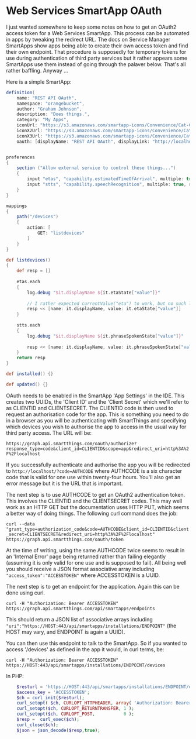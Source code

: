 # Web Services SmartApp OAuth

I just wanted somewhere to keep some notes on how to get an OAuth2 access token for a Web Services SmartApp. This process can be automated in apps by tweaking the redirect URL. The docs on Service Manager SmartApps show apps being able to create their own access token and find their own endpoint. That procedure is supposedly for temporary tokens for use during authentication of third party services but it rather appears some SmartApps use them instead of going through the palaver below. That's all rather baffling. Anyway ...

Here is a simple SmartApp:

```groovy
definition(
    name: "REST API OAuth",
    namespace: "orangebucket",
    author: "Graham Johnson",
    description: "Does things.",
    category: "My Apps",
    iconUrl: "https://s3.amazonaws.com/smartapp-icons/Convenience/Cat-Convenience.png",
    iconX2Url: "https://s3.amazonaws.com/smartapp-icons/Convenience/Cat-Convenience@2x.png",
    iconX3Url: "https://s3.amazonaws.com/smartapp-icons/Convenience/Cat-Convenience@2x.png",
    oauth: [displayName: "REST API OAuth", displayLink: "http://localhost"])


preferences
{
    section ("Allow external service to control these things...")
    {
		input "etas", "capability.estimatedTimeOfArrival", multiple: true, required: true
        input "stts", "capability.speechRecognition", multiple: true, required: true
	}
}

mappings
{
	path("/devices")
	{
		action: [
        	GET: "listdevices"
    	]
	}
}

def listdevices()
{
	def resp = []
    
    etas.each
    {
		log.debug "$it.displayName ${it.etaState["value"]}"
        
        // I rather expected currentValue("eta") to work, but no such luck.
        resp << [name: it.displayName, value: it.etaState["value"]]
    }
    
    stts.each
    {
		log.debug "$it.displayName ${it.phraseSpokenState["value"]}"
        
        resp << [name: it.displayName, value: it.phraseSpokenState["value"]]
    }   
    return resp
}

def installed() {}

def updated() {}
```

OAuth needs to be enabled in the SmartApp 'App Settings' in the IDE. This creates two UUIDs, the 'Client ID' and the 'Client Secret' which we'll refer to as CLIENTID and CLIENTSECRET. The CLIENTID code is then used to request an authorisation code for the app. This is something you need to do in a browser as you will be authenticating with SmartThings and specifying which devices you wish to authorise the app to access in the usual way for third party access. The URL will be:

`https://graph.api.smartthings.com/oauth/authorize?response_type=code&client_id=CLIENTID&scope=app&redirect_uri=http%3A%2F%2Flocalhost`

If you successfully authenticate and authorise the app you will be redirected to `http://localhost/?code=AUTHCODE` where AUTHCODE is a six character code that is valid for one use within twenty-four hours. You'll also get an error message but it is the URL that is important.

The next step is to use AUTHCODE to get an OAuth2 authentication token. This involves the CLIENTID and the CLIENTSECRET codes. This may well work as an HTTP GET but the documentation uses HTTP PUT, which seems a better way of doing things. The following curl command does the job:

`curl --data "grant_type=authorization_code&code=AUTHCODE&client_id=CLIENTID&client_secret=CLIENTSECRET&redirect_uri=http%3A%2F%2Flocalhost" https://graph.api.smartthings.com/oauth/token`

At the time of writing, using the same AUTHCODE twice seems to result in an 'Internal Error' page being returned rather than failing elegantly (assuming it is only valid for one use and is supposed to fail). All being well you should receive a JSON format associative array including `"access_token":"ACCESSTOKEN"` where ACCESSTOKEN is a UUID.

The next step is to get an endpoint for the application. Again this can be done using curl.

`curl -H "Authorization: Bearer ACCESSTOKEN" https://graph.api.smartthings.com/api/smartapps/endpoints`

This should return a JSON list of associative arrays including `"uri":"https://HOST:443/api/smartapps/installations/ENDPOINT"` (the HOST may vary, and ENDPOINT is again a UUID).

You can then use this endpoint to talk to the SmartApp. So if you wanted to access '/devices' as defined in the app it would, in curl terms, be:

`curl -H "Authorization: Bearer ACCESSTOKEN" https://HOST:443/api/smartapps/installations/ENDPOINT/devices`

In PHP:

```php
    $resturl = 'https://HOST:443/api/smartapps/installations/ENDPOINT/devices';
    $access_key = 'ACCESSTOKEN';
    $ch = curl_init($resturl);
    curl_setopt( $ch, CURLOPT_HTTPHEADER, array( 'Authorization: Bearer ' . $access_key ) );
    curl_setopt($ch, CURLOPT_RETURNTRANSFER, 1 );
    curl_setopt($ch, CURLOPT_POST,           0 );
    $resp =  curl_exec($ch);
    curl_close($ch);
    $json = json_decode($resp,true);
```

